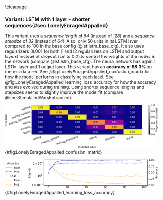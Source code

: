 

```python

```


\clearpage


### Variant: LSTM with 1 layer - shorter sequences{#sec:LonelyEnragedAppalled}




This variant uses a *sequence length* of *64* (instead of *128*) and a *sequence stepsize* of *32* (instead of *64*). Also, only 50 units in its LSTM layer compared to 100 in the base config (@lst:lstm_base_cfg). It also uses regularizers (0.001 for both l1 and l2 regularizers on LSTM and output layers) instead of dropout (set to 0.0) to control the weights of the nodes in the network (compare @lst:lstm_base_cfg). The neural network has again 1 LSTM-layer and 1 output layer. This variant has an **accuracy of 88.3%** on the test data set. See @fig:LonelyEnragedAppalled_confusion_matrix for how the model performs in classifying each label. See @fig:LonelyEnragedAppalled_learning_loss_accuracy for how the accuracy and loss evolved during training. Using shorter sequence lengths and stepsizes seems to slightly improve the model fit (compare @sec:StimulatedWaryEntranced).





![Confusion matrix of the predictions made by the model on the test set. The diagonal reflects the correctly classified proportions for each category.](figures/LonelyEnragedAppalled_confusion_matrix.png){#fig:LonelyEnragedAppalled_confusion_matrix}


![Accuracy and loss on train and test data sets during training of LSTM on the training data set.](figures/LonelyEnragedAppalled_learning_loss_accuracy.png){#fig:LonelyEnragedAppalled_learning_loss_accuracy}
